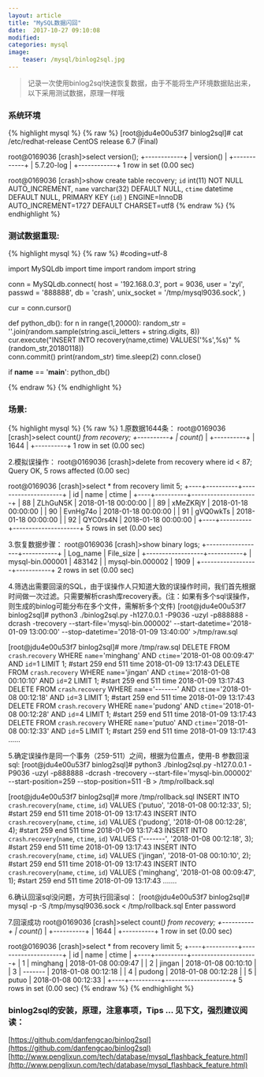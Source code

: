 ```yaml
---
layout: article
title: "MySQL数据闪回"
date:  2017-10-27 09:10:08
modified:
categories: mysql
image:
    teaser: /mysql/binlog2sql.jpg
---
```


> 记录一次使用binlog2sql快速恢复数据，由于不能将生产环境数据贴出来，以下采用测试数据，原理一样哦

### 系统环境
{% highlight mysql %}
{% raw %}
[root@jdu4e00u53f7 binlog2sql]# cat /etc/redhat-release 
CentOS release 6.7 (Final)

root@0169036 [crash]>select version();
+------------+
| version()  |
+------------+
| 5.7.20-log |
+------------+
1 row in set (0.00 sec)

root@0169036 [crash]>show create table recovery;
  `id` int(11) NOT NULL AUTO_INCREMENT,
  `name` varchar(32) DEFAULT NULL,
  `ctime` datetime DEFAULT NULL,
  PRIMARY KEY (`id`)
) ENGINE=InnoDB AUTO_INCREMENT=1727 DEFAULT CHARSET=utf8
{% endraw %}
{% endhighlight %}  

### 测试数据重现:
{% highlight mysql %}
{% raw %}
#coding=utf-8

import MySQLdb
import time
import random
import string


conn = MySQLdb.connect(
    host = '192.168.0.3',
    port = 9036,
    user = 'zyl',
    passwd = '888888',
    db = 'crash',
    unix_socket = '/tmp/mysql9036.sock',
    )

cur = conn.cursor()

def python_db():
    for n in range(1,20000):
        random_str = ''.join(random.sample(string.ascii_letters + string.digits, 8))
        cur.execute("INSERT INTO recovery(name,ctime) VALUES('%s',%s)" %(random_str,20180118))	
        conn.commit()
        print(random_str)
        time.sleep(2)
    conn.close()

if __name__ == '__main__':
    python_db()


{% endraw %}
{% endhighlight %}  

### 场景:
{% highlight mysql %}
{% raw %}
1.原数据1644条：
root@0169036 [crash]>select count(*) from recovery;
+----------+
| count(*) |
+----------+
|     1644 |
+----------+
1 row in set (0.00 sec)


2.模拟误操作：
root@0169036 [crash]>delete  from recovery where id < 87;
Query OK, 5 rows affected (0.00 sec)

root@0169036 [crash]>select * from  recovery limit 5;
+----+----------+---------------------+
| id | name     | ctime               |
+----+----------+---------------------+
| 88 | ZLhGuN5K | 2018-01-18 00:00:00 |
| 89 | xMeZKRjY | 2018-01-18 00:00:00 |
| 90 | EvnHg74o | 2018-01-18 00:00:00 |
| 91 | gVQ0wkTs | 2018-01-18 00:00:00 |
| 92 | QYC0rs4N | 2018-01-18 00:00:00 |
+----+----------+---------------------+
5 rows in set (0.00 sec)

3.恢复数据步骤：
root@0169036 [crash]>show binary logs;
+------------------+-----------+
| Log_name         | File_size |
+------------------+-----------+
| mysql-bin.000001 |    483142 |
| mysql-bin.000002 |      1909 |
+------------------+-----------+
2 rows in set (0.00 sec)

4.筛选出需要回滚的SQL，由于误操作人只知道大致的误操作时间，我们首先根据时间做一次过滤。只需要解析crash库recovery表。(注：如果有多个sql误操作，则生成的binlog可能分布在多个文件，需解析多个文件)
[root@jdu4e00u53f7 binlog2sql]# python3 ./binlog2sql.py -h127.0.0.1 -P9036 -uzyl -p888888 -dcrash -trecovery --start-file='mysql-bin.000002'  --start-datetime='2018-01-09 13:00:00' --stop-datetime='2018-01-09 13:40:00' >/tmp/raw.sql

[root@jdu4e00u53f7 binlog2sql]# more /tmp/raw.sql 
DELETE FROM `crash`.`recovery` WHERE `name`='minghang' AND `ctime`='2018-01-08 00:09:47' AND `id`=1 LIMIT 1; #start 259 end 511 time 2018-01-09 13:17:43
DELETE FROM `crash`.`recovery` WHERE `name`='jingan' AND `ctime`='2018-01-08 00:10:10' AND `id`=2 LIMIT 1; #start 259 end 511 time 2018-01-09 13:17:43
DELETE FROM `crash`.`recovery` WHERE `name`='-------' AND `ctime`='2018-01-08 00:12:18' AND `id`=3 LIMIT 1; #start 259 end 511 time 2018-01-09 13:17:43
DELETE FROM `crash`.`recovery` WHERE `name`='pudong' AND `ctime`='2018-01-08 00:12:28' AND `id`=4 LIMIT 1; #start 259 end 511 time 2018-01-09 13:17:43
DELETE FROM `crash`.`recovery` WHERE `name`='putuo' AND `ctime`='2018-01-08 00:12:33' AND `id`=5 LIMIT 1; #start 259 end 511 time 2018-01-09 13:17:43
...... 

5.确定误操作是同一个事务（259-511）之间，根据为位置点，使用-B 参数回滚sql:
[root@jdu4e00u53f7 binlog2sql]# python3 ./binlog2sql.py  -h127.0.0.1 -P9036 -uzyl -p888888 -dcrash -trecovery --start-file='mysql-bin.000002' --start-position=259  --stop-position=511   -B > /tmp/rollback.sql

[root@jdu4e00u53f7 binlog2sql]# more  /tmp/rollback.sql
INSERT INTO `crash`.`recovery`(`name`, `ctime`, `id`) VALUES ('putuo', '2018-01-08 00:12:33', 5); #start 259 end 511 time 2018-01-09 13:17:43
INSERT INTO `crash`.`recovery`(`name`, `ctime`, `id`) VALUES ('pudong', '2018-01-08 00:12:28', 4); #start 259 end 511 time 2018-01-09 13:17:43
INSERT INTO `crash`.`recovery`(`name`, `ctime`, `id`) VALUES ('-------', '2018-01-08 00:12:18', 3); #start 259 end 511 time 2018-01-09 13:17:43
INSERT INTO `crash`.`recovery`(`name`, `ctime`, `id`) VALUES ('jingan', '2018-01-08 00:10:10', 2); #start 259 end 511 time 2018-01-09 13:17:43
INSERT INTO `crash`.`recovery`(`name`, `ctime`, `id`) VALUES ('minghang', '2018-01-08 00:09:47', 1); #start 259 end 511 time 2018-01-09 13:17:43
.......

6.确认回滚sql没问题，方可执行回滚sql：
[root@jdu4e00u53f7 binlog2sql]# mysql -p -S /tmp/mysql9036.sock < /tmp/rollback.sql 
Enter password

7.回滚成功
root@0169036 [crash]>select count(*) from recovery;
+----------+
| count(*) |
+----------+
|     1644 |
+----------+
1 row in set (0.00 sec)

root@0169036 [crash]>select * from recovery limit 5;
+----+----------+---------------------+
| id | name     | ctime               |
+----+----------+---------------------+
|  1 | minghang | 2018-01-08 00:09:47 |
|  2 | jingan   | 2018-01-08 00:10:10 |
|  3 | -------  | 2018-01-08 00:12:18 |
|  4 | pudong   | 2018-01-08 00:12:28 |
|  5 | putuo    | 2018-01-08 00:12:33 |
+----+----------+---------------------+
5 rows in set (0.00 sec)
{% endraw %}
{% endhighlight %}  

### binlog2sql的安装，原理，注意事项，Tips ... 见下文，强烈建议阅读：  
[https://github.com/danfengcao/binlog2sql](https://github.com/danfengcao/binlog2sql)   
[http://www.penglixun.com/tech/database/mysql_flashback_feature.html](http://www.penglixun.com/tech/database/mysql_flashback_feature.html)        


